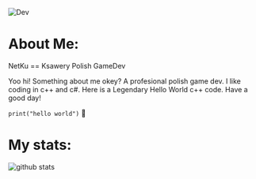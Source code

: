 ![Dev](https://img.shields.io/badge/-c++-green)

# About Me:
NetKu == Ksawery
Polish GameDev 

Yoo hi! Something about me okey? A profesional polish game dev. I like coding in c++ and c#. Here is a Legendary Hello World c++ code. Have a good day! 

`print("hello world")`
🤑
# My stats:

![github stats](https://github-readme-stats.vercel.app/api?username=netkudev&theme=dark&show_icons=true)

